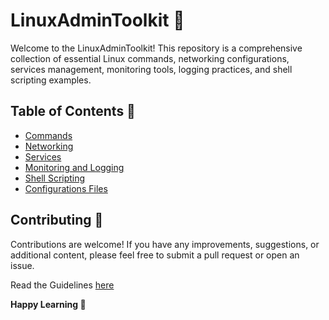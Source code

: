 # LinuxAdminToolkit 🧰

Welcome to the LinuxAdminToolkit! This repository is a comprehensive collection of essential Linux commands, networking configurations, services management, monitoring tools, logging practices, and shell scripting examples.

## Table of Contents 📃

- [Commands](https://github.com/JenilGajjar20/LinuxAdminToolkit/tree/master/commands)
- [Networking](https://github.com/JenilGajjar20/LinuxAdminToolkit/tree/master/networking)
- [Services](https://github.com/JenilGajjar20/LinuxAdminToolkit/tree/master/services)
- [Monitoring and Logging](https://github.com/JenilGajjar20/LinuxAdminToolkit/tree/master/monitoring_logging)
- [Shell Scripting](https://github.com/JenilGajjar20/LinuxAdminToolkit/tree/master/shell_scripting)
- [Configurations Files](https://github.com/JenilGajjar20/LinuxAdminToolkit/tree/master/configuration_files) 

## Contributing 🤝

Contributions are welcome! If you have any improvements, suggestions, or additional content, please feel free to submit a pull request or open an issue.

Read the Guidelines [here](https://github.com/JenilGajjar20/LinuxAdminToolkit/blob/master/contributing.md)

**Happy Learning 🚀**
